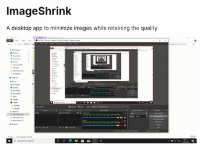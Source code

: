 # ImageShrink
A desktop app to minimize images while retaining the quality

![Demo Video](./Demo_Video.gif)